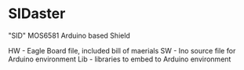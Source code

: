 # SIDaster
"SID" MOS6581 Arduino based Shield

HW - Eagle Board file, included bill of maerials
SW - Ino source file for Arduino environment
Lib - libraries to embed to Arduino environment
